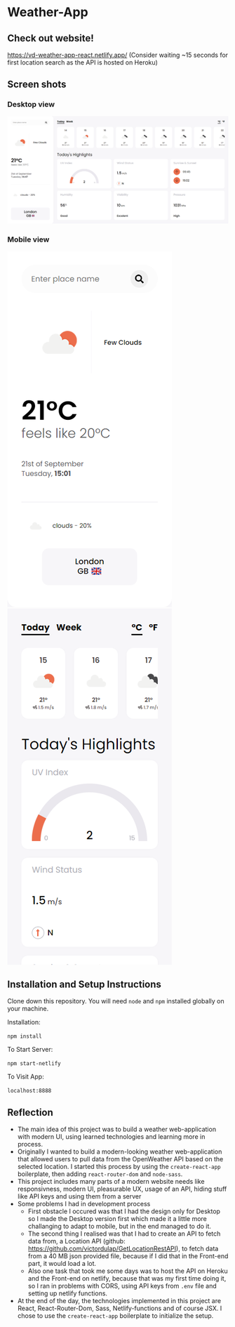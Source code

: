 # Weather-App

## Check out website!

https://vd-weather-app-react.netlify.app/
(Consider waiting ~15 seconds for first location search as the API is hosted on Heroku)

## Screen shots

### Desktop view

![Desktop-Version](./readme-images/desktop-version.png 'Optional Title')

### Mobile view

![Mobile-Version-1](./readme-images/mobile-version-1.png 'Optional Title')
![Mobile-Version-1](./readme-images/mobile-version-2.png 'Optional Title')

## Installation and Setup Instructions

Clone down this repository. You will need `node` and `npm` installed globally on your machine.

Installation:

`npm install`

To Start Server:

`npm start-netlify`

To Visit App:

`localhost:8888`

## Reflection

- The main idea of this project was to build a weather web-application with modern UI, using learned technologies and learning more in process.
- Originally I wanted to build a modern-looking weather web-application that allowed users to pull data from the OpenWeather API based on the selected location. I started this process by using the `create-react-app` boilerplate, then adding `react-router-dom` and `node-sass`.
- This project includes many parts of a modern website needs like responsivness, modern UI, pleasurable UX, usage of an API, hiding stuff like API keys and using them from a server
- Some problems I had in development process
  - First obstacle I occured was that I had the design only for Desktop so I made the Desktop version first which made it a little more challanging to adapt to mobile, but in the end managed to do it.
  - The second thing I realised was that I had to create an API to fetch data from, a Location API (github: https://github.com/victordulap/GetLocationRestAPI), to fetch data from a 40 MB json provided file, because if I did that in the Front-end part, it would load a lot.
  - Also one task that took me some days was to host the API on Heroku and the Front-end on netlify, because that was my first time doing it, so I ran in problems with CORS, using API keys from `.env` file and setting up netlify functions.
- At the end of the day, the technologies implemented in this project are React, React-Router-Dom, Sass, Netlify-functions and of course JSX. I chose to use the `create-react-app` boilerplate to initialize the setup.
